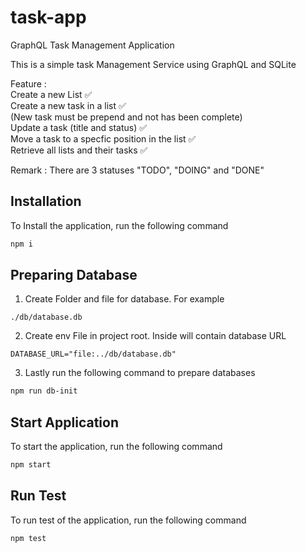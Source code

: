 # task-app

GraphQL Task Management Application

This is a simple task Management Service using GraphQL and SQLite

Feature :  
    Create a new List ✅  
    Create a new task in a list ✅   
     (New task must be prepend and not has been complete)  
    Update a task (title and status) ✅  
    Move a task to a specfic position in the list ✅  
    Retrieve all lists and their tasks ✅  

Remark :
There are 3 statuses "TODO", "DOING" and "DONE"

## Installation

To Install the application, run the following command

```bash
npm i
```

## Preparing Database

1. Create Folder and file for database. For example

```
./db/database.db
```

2. Create env File in project root. Inside will contain database URL

```env
DATABASE_URL="file:../db/database.db"
```

3. Lastly run the following command to prepare databases

```bash
npm run db-init
```

## Start Application

To start the application, run the following command

```bash
npm start
```

## Run Test

To run test of the application, run the following command

```bash
npm test
```
